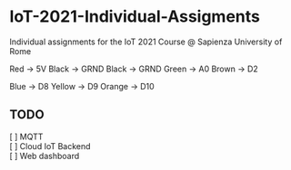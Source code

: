 # IoT-2021-Individual-Assigments
Individual assignments for the IoT 2021 Course @ Sapienza University of Rome

Red -> 5V
Black -> GRND
Black -> GRND
Green -> A0 
Brown -> D2

Blue -> D8
Yellow -> D9
Orange -> D10

## TODO
[ ] MQTT  
[ ] Cloud IoT Backend  
[ ] Web dashboard  